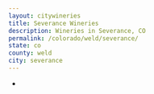 ```yaml
---
layout: citywineries
title: Severance Wineries
description: Wineries in Severance, CO
permalink: /colorado/weld/severance/
state: co
county: weld
city: severance
---
```

-

